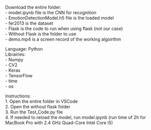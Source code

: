 Download the entire folder:  
	- model.ipynb file is the CNN for recognition  
	- EmotionDetectionModel.h5 file is the loaded model  
	- fer2013 is the dataset  
	- Flask is the code to run when using flask (not our case)  
	- Without Flask is the folder to use  
	- demo.mp4 is a screen record of the working algoirthm

Language: Python  
Librairies:  
	- Numpy  
	- CV2  
	- Keras  
	- TensorFlow  
	- time  
	- os  

Instructions:  
	1. Open the entire folder in VSCode  
	2. Open the without flask folder  
	3. Run the Test_Code.py file  
	4. If needed to reload the model, run model.ipynb (run time of 2h for MacBook Pro with 2.4 GHz Quad-Core Intel Core i5)  
